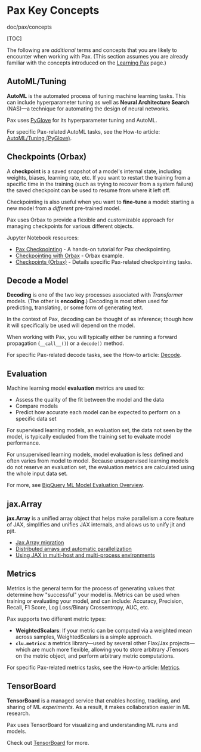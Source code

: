 # Pax Key Concepts

doc/pax/concepts

[TOC]

The following are *additional* terms and concepts that you are likely to
encounter when working with Pax. (This section assumes you are already familiar
with the concepts introduced on the [Learning Pax][learning-pax] page.)

## AutoML/Tuning

**AutoML** is the automated process of tuning machine learning tasks. This can
include hyperparameter tuning as well as **Neural Architecture Search** (NAS)—a
technique for automating the design of neural networks.

Pax uses [PyGlove][pyglove] for its hyperparameter tuning and AutoML.

For specific Pax-related AutoML tasks, see the How-to article:
[AutoML/Tuning (PyGlove)][automl].

## Checkpoints (Orbax)

A **checkpoint** is a saved snapshot of a model's internal state, including
weights, biases, learning rate, etc. If you want to restart the training from a
specific time in the training (such as trying to recover from a system failure)
the saved checkpoint can be used to resume from where it left off.

Checkpointing is also useful when you want to **fine-tune** a model: starting a
new model from a *different* pre-trained model.

Pax uses Orbax to provide a flexible and customizable approach for managing
checkpoints for various different objects.

Jupyter Notebook resources:

*   [Pax Checkpointing][checkpoint-colab] - A hands-on tutorial for Pax checkpointing.
*   [Checkpointing with Orbax][orbax] - Orbax example.
*   [Checkpoints (Orbax)][checkpoints] - Details specific Pax-related
    checkpointing tasks.

## Decode a Model

**Decoding** is one of the two key processes associated with *Transformer*
models. (The other is **encoding**.) Decoding is most often used for predicting,
translating, or some form of generating text.

In the context of Pax, decoding can be thought of as inference; though how it
will specifically be used will depend on the model.

When working with Pax, you will typically either be running a forward
propagation (`__call__()`) or a `decode()` method.

For specific Pax-related decode tasks, see the How-to article: [Decode][decode].

## Evaluation

Machine learning model **evaluation** metrics are used to:

*   Assess the quality of the fit between the model and the data
*   Compare models
*   Predict how accurate each model can be expected to perform on a specific
    data set

For supervised learning models, an evaluation set, the data not seen by the
model, is typically excluded from the training set to evaluate model
performance.

For unsupervised learning models, model evaluation is less defined and often
varies from model to model. Because unsupervised learning models do not reserve
an evaluation set, the evaluation metrics are calculated using the whole input
data set.

For more, see [BigQuery ML Model Evaluation Overview][eval].

## jax.Array
**jax.Array** is a unified array object that helps make parallelism a core
feature of JAX, simplifies and unifies JAX internals, and allows us to unify jit
and pjit.

*   [Jax.Array migration][jax-array-migration]
*   [Distributed arrays and automatic parallelization][jax-array]
*   [Using JAX in multi-host and multi-process environments][jax-multi-host]

## Metrics

Metrics is the general term for the process of generating values that determine
how "successful" your model is. Metrics can be used when training or evaluating
your model, and can include: Accuracy, Precision, Recall, F1 Score, Log
Loss/Binary Crossentropy, AUC, etc.

Pax supports two different metric types:

*   **WeightedScalars**: If your metric can be computed via a weighted mean
    across samples, WeightedScalars is a simple approach.
*   **`clu.metrics`**: a metrics library—used by several other Flax/Jax
    projects—which are much more flexible, allowing you to store arbitrary
    JTensors on the metric object, and perform arbitrary metric computations.

For specific Pax-related metrics tasks, see the How-to article:
[Metrics][metrics].

## TensorBoard

**TensorBoard** is a managed service that enables hosting, tracking, and sharing
of ML *experiments*. As a result, it makes collaboration easier in ML research.

Pax uses TensorBoard for visualizing and understanding ML runs and models.

Check out [TensorBoard][tensorboard] for more.


<!-- Reference Links -->

[automl]: https://github.com/google/paxml/tree/main/paxml/docs/automl.md
[checkpoint-colab]: https://github.com/google/paxml/tree/main/paxml/docs/tutorials/pax201_checkpointing.ipynb
[checkpoints]: https://github.com/google/paxml/tree/main/paxml/docs/model_checkpoint.md
[orbax]: https://github.com/google/orbax/blob/main/docs/checkpoint.md
[decode]: https://github.com/google/paxml/tree/main/paxml/docs/decoder.md
[eval]: https://cloud.google.com/bigquery-ml/docs/reference/standard-sql/bigqueryml-syntax-evaluate-overview
[jax-multi-host]: https://jax.readthedocs.io/en/latest/multi_process.html#local-vs-global-devices
[learning-pax]: https://github.com/google/paxml/tree/main/paxml/docs/learning-pax.md
[jax-array-migration]: https://jax.readthedocs.io/en/latest/jax_array_migration.html
[jax-array]: https://jax.readthedocs.io/en/latest/notebooks/Distributed_arrays_and_automatic_parallelization.html
[metrics]: https://github.com/google/paxml/tree/main/paxml/docs/metrics.md
[pyglove]: internal-link/pyglove
[tensorboard]: internal-link/tensorboard
[jax-array-migration]: https://jax.readthedocs.io/en/latest/jax_array_migration.html
[jax-array]: https://jax.readthedocs.io/en/latest/notebooks/Distributed_arrays_and_automatic_parallelization.html
